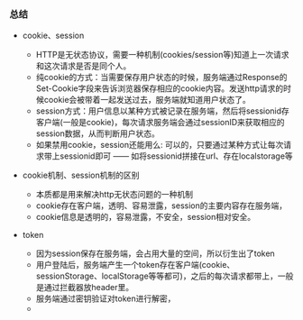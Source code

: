 ### 总结
- cookie、session
  - HTTP是无状态协议，需要一种机制(cookies/session等)知道上一次请求和这次请求是否是同个人。
  - 纯cookie的方式：当需要保存用户状态的时候，服务端通过Response的Set-Cookie字段来告诉浏览器保存相应的cookie内容。发送http请求的时候cookie会被带着一起发送过去，服务端就知道用户状态了。
  - session方式：用户信息以某种方式被记录在服务端，然后将sessionid存客户端(一般是cookie)，每次请求服务端会通过sessionID来获取相应的session数据，从而判断用户状态。
  - 如果禁用cookie，session还能用么: 可以的，只要通过某种方式让每次请求带上sessionid即可 —— 如将sessionid拼接在url、存在localstorage等
- cookie机制、session机制的区别
  - 本质都是用来解决http无状态问题的一种机制
  - cookie存在客户端，透明、容易泄露，session的主要内容存在服务端，
  - cookie信息是透明的，容易泄露，不安全，session相对安全。


- token
  - 因为session保存在服务端，会占用大量的空间，所以衍生出了token
  - 用户登陆后，服务端产生一个token存在客户端(cookie、sessionStorage、localStorage等等都可)，之后的每次请求都带上，一般是通过拦截器放header里。
  - 服务端通过密钥验证对token进行解密，
  - 
